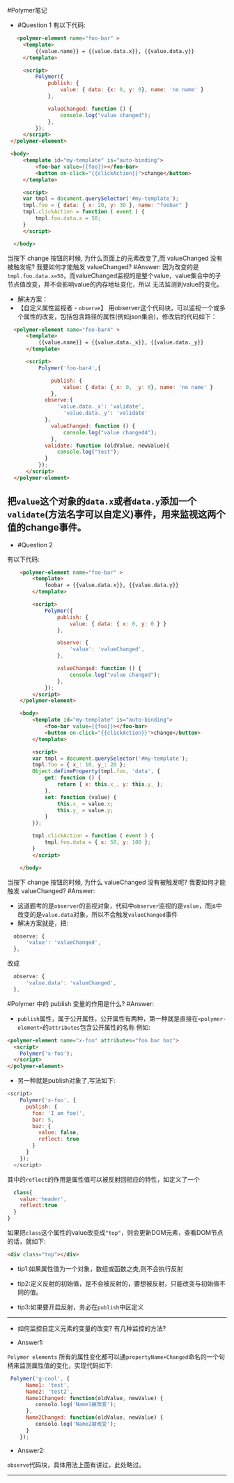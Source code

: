 #Polymer笔记

 * #Question 1
有以下代码:
 ```html
    <polymer-element name="foo-bar" >
      <template>
          {{value.name}} = {{value.data.x}}, {{value.data.y}}
      </template>

      <script>
          Polymer({
              publish: {
                  value: { data: {x: 0, y: 0}, name: 'no name' }
              },

              valueChanged: function () {
                  console.log("value changed");
              },
          });
      </script>
  </polymer-element>

  <body>
      <template id="my-template" is="auto-binding">
          <foo-bar value={{foo}}></foo-bar>
          <button on-click="{{clickAction}}">change</button>
      </template>

      <script>
      var tmpl = document.querySelector('#my-template');
      tmpl.foo = { data: { x: 20, y: 30 }, name: "foobar" }
      tmpl.clickAction = function ( event ) {
          tmpl.foo.data.x = 50;
      }
      </script>

   </body>
 ```
 当按下 change 按钮的时候, 为什么页面上的元素改变了,而 valueChanged 没有被触发呢? 我要如何才能触发 valueChanged?
 #Answer:
 因为改变的是`tmpl.foo.data.x=50`，而valueChanged监视的是整个value，value集合中的子节点值改变，并不会影响value的内存地址变化，所以
 无法监测到value的变化。
* 解决方案：
* 【自定义属性监视者 - `observe`】
用observer这个代码块，可以监视一个或多个属性的改变，包括包含路径的属性(例如json集合)，修改后的代码如下：
```html
  <polymer-element name="foo-bar4" >
      <template>
          {{value.name}} = {{value.data._x}}, {{value.data._y}}
      </template>

      <script>
          Polymer('foo-bar4',{

              publish: {
                  value: { data: {_x: 0, _y: 0}, name: 'no name' }
              },
  			observe:{
  				'value.data._x': 'validate',
                  'value.data._y': 'validate'
  			},
              valueChanged: function () {
                  console.log("value changed4");
              },
  			validate: function (oldValue, newValue){
  				console.log("test");
  			}
          });
      </script>
  </polymer-element>
```
把`value`这个对象的`data.x`或者`data.y`添加一个`validate`(方法名字可以自定义)事件，用来监视这两个值的change事件。
---

* #Question 2

有以下代码:
```html
    <polymer-element name="foo-bar" >
        <template>
            foobar = {{value.data.x}}, {{value.data.y}}
        </template>

        <script>
            Polymer({
                publish: {
                    value: { data: { x: 0, y: 0 } }
                },

                observe: {
                    'value': 'valueChanged',
                },

                valueChanged: function () {
                    console.log("value changed");
                },
            });
        </script>
    </polymer-element>

    <body>
        <template id="my-template" is="auto-binding">
            <foo-bar value={{foo}}></foo-bar>
            <button on-click="{{clickAction}}">change</button>
        </template>

        <script>
        var tmpl = document.querySelector('#my-template');
        tmpl.foo = { x_: 10, y_: 20 };
        Object.defineProperty(tmpl.foo, 'data', {
            get: function () {
                return { x: this.x_, y: this.y_ };
            },
            set: function (value) {
                this.x_ = value.x;
                this.y_ = value.y;
            }
        });

        tmpl.clickAction = function ( event ) {
            tmpl.foo.data = { x: 50, y: 100 };
        }
        </script>

    </body>
```
当按下 change 按钮的时候, 为什么 valueChanged 没有被触发呢? 我要如何才能触发 valueChanged?
#Answer:
* 这道题考的是`observer`的监视对象，代码中`observer`监视的是`value`，而js中改变的是`value.data`对象，所以不会触发`valueChanged`事件
* 解决方案就是，把:
```javascript
  observe: {
      'value': 'valueChanged',
  },
```
改成
```javascript
  observe: {
      'value.data': 'valueChanged',
  },
```
#Polymer 中的 publish 变量的作用是什么?
#Answer:
* `publish`属性，属于公开属性，公开属性有两种，第一种就是直接在`<polymer-element>`的`attributes`包含公开属性的名称
例如:
```html
<polymer-element name="x-foo" attributes="foo bar baz">
  <script>
    Polymer('x-foo');
  </script>
</polymer-element>
```
* 另一种就是publish对象了,写法如下:
```javascript
<script>
    Polymer('x-foo', {
      publish: {
        foo: 'I am foo!',
        bar: 5,
        baz: {
          value: false,
          reflect: true
        }
      }
    });
  </script>
```
其中的`reflect`的作用是属性值可以被反射回相应的特性，如定义了一个
```javascript
  class{
    value:'header',
    reflect:true
  }
}
```
如果把`class`这个属性的value改变成`"top"`，则会更新DOM元素，查看DOM节点的话，就如下:
```html
<div class="top"></div>
```
* tip1:如果属性值为一个对象，数组或函数之类,则不会执行反射

* tip2:定义反射的初始值，是不会被反射的，要想被反射，只能改变与初始值不同的值。

* tip3:如果要开启反射，务必在`publish`中区定义

---

* 如何监控自定义元素的变量的改变? 有几种监控的方法?

* Answer1:

`Polymer elements` 所有的属性变化都可以通`propertyName+Changed`命名的一个句柄来监测属性值的变化，实现代码如下:
```javascript
 Polymer('g-cool', {
      Name1: 'test',
      Name2: 'test2',
      Name1Changed: function(oldValue, newValue) {
         consolo.log('Name1被改变');
      },
      Name2Changed: function(oldValue, newValue) {
         consolo.log('Name2被改变');
      }
    });
```

* Answer2:

`observe`代码块，具体用法上面有讲过，此处略过。

---

